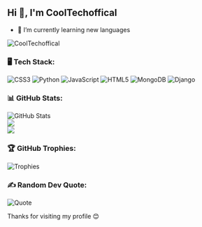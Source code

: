## Hi 👋, I'm CoolTechoffical
- 🌱 I’m currently learning new languages

<p align="left">
  <img src="https://komarev.com/ghpvc/?username=CoolTechoffical-Tg&label=Profile%20views&color=129e00&style=plastic" alt="CoolTechoffical" />
</p>

### 🖥️ Tech Stack:
![CSS3](https://img.shields.io/badge/-CSS3-1572B6?style=flat-square&logo=css3)
![Python](https://img.shields.io/badge/-Python-3776AB?style=flat-square&logo=python)
![JavaScript](https://img.shields.io/badge/-JavaScript-F7DF1E?style=flat-square&logo=javascript)
![HTML5](https://img.shields.io/badge/-HTML5-E34F26?style=flat-square&logo=html5)
![MongoDB](https://img.shields.io/badge/-MongoDB-47A248?style=flat-square&logo=mongodb)
![Django](https://img.shields.io/badge/-Django-092E20?style=flat-square&logo=django)

### 📊 GitHub Stats:
![GitHub Stats](https://github-readme-stats.vercel.app/api?username=CoolTechoffical&show_icons=true&theme=dark)<br/>
![](https://github-readme-streak-stats.herokuapp.com/?user=CoolTechoffical&theme=highcontrast&hide_border=false)<br/>
![](https://github-readme-stats.vercel.app/api/top-langs/?username=CoolTechoffical&theme=highcontrast&hide_border=false&include_all_commits=true&count_private=true&layout=compact)

### 🏆 GitHub Trophies:
![Trophies](https://github-profile-trophy.vercel.app/?username=CoolTechoffical&theme=darkhub)

### ✍️ Random Dev Quote:
![Quote](https://quotes-github-readme.vercel.app/api?type=horizontal&theme=dark)

Thanks for visiting my profile 😊
